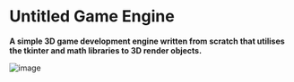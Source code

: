 # Untitled Game Engine

**A simple 3D game development engine written from scratch that utilises the tkinter and math libraries to 3D render objects.**

![image](https://github.com/user-attachments/assets/80180619-5424-4c25-9155-f340370dacb4)
